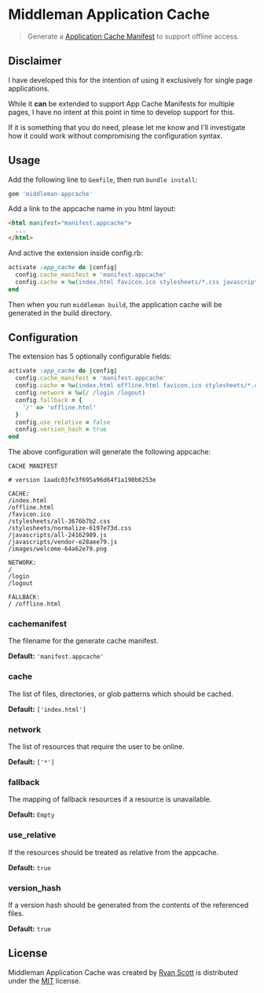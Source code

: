 # Middleman Application Cache

> Generate a [Application Cache Manifest](https://developer.mozilla.org/en-US/docs/Web/HTML/Using_the_application_cache) to support offline access.

## Disclaimer

I have developed this for the intention of using it exclusively for single page applications.

While it **can** be extended to support App Cache Manifests for multiple pages, I have no intent at this point in time to develop support for this.

If it is something that you do need, please let me know and I'll investigate how it could work without compromising the configuration syntax.

## Usage

Add the following line to `Gemfile`, then run `bundle install`:

```ruby
gem 'middleman-appcache'
```

Add a link to the appcache name in you html layout:

```html
<html manifest="manifest.appcache">
  ...
</html>
```

And active the extension inside config.rb:

```ruby
activate :app_cache do |config|
  config.cache_manifest = 'manifest.appcache'
  config.cache = %w(index.html favicon.ico stylesheets/*.css javascripts/*.js images/*)
end
```

Then when you run `middleman build`, the application cache will be generated in the build directory.

## Configuration

The extension has 5 optionally configurable fields:

```ruby
activate :app_cache do |config|
  config.cache_manifest = 'manifest.appcache'
  config.cache = %w(index.html offline.html favicon.ico stylesheets/*.css javascripts/*.js images/*)
  config.network = %w(/ /login /logout)
  config.fallback = {
    '/' => 'offline.html'
  }
  config.use_relative = false
  config.version_hash = true
end
```

The above configuration will generate the following appcache:

```manifest.appcache
CACHE MANIFEST

# version 1aadc03fe3f695a96d64f1a190b6253e

CACHE:
/index.html
/offline.html
/favicon.ico
/stylesheets/all-3676b7b2.css
/stylesheets/normalize-6197e73d.css
/javascripts/all-24162989.js
/javascripts/vendor-e28aee79.js
/images/welcome-64a62e79.png

NETWORK:
/
/login
/logout

FALLBACK:
/ /offline.html

```

### cachemanifest

The filename for the generate cache manifest.

**Default:** `'manifest.appcache'`

### cache

The list of files, directories, or glob patterns which should be cached.

**Default:** `['index.html']`

### network

The list of resources that require the user to be online.

**Default:** `['*']`

### fallback

The mapping of fallback resources if a resource is unavailable.

**Default:** `Empty`

### use_relative

If the resources should be treated as relative from the appcache.

**Default:** `true`

### version_hash

If a version hash should be generated from the contents of the referenced files.

**Default:** `true`

## License

Middleman Application Cache was created by [Ryan Scott](http://github.com/archytaus) is distributed under the [MIT](http://ryanscott.mit-license.org) license.
